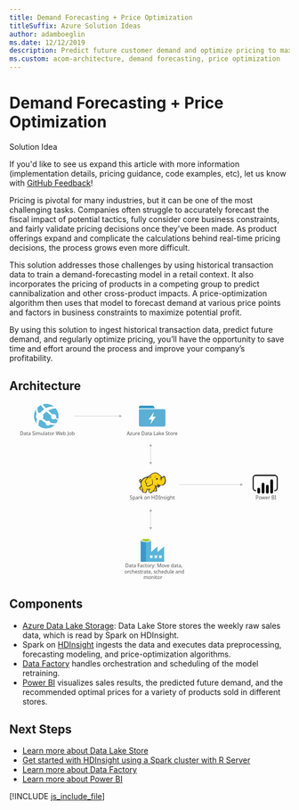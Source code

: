```yaml
---
title: Demand Forecasting + Price Optimization
titleSuffix: Azure Solution Ideas
author: adamboeglin
ms.date: 12/12/2019
description: Predict future customer demand and optimize pricing to maximize profitability using big-data and advanced-analytics services from Microsoft Azure.
ms.custom: acom-architecture, demand forecasting, price optimization
---
```

# Demand Forecasting + Price Optimization

<div class="alert">
    <p class="alert-title">
        <span class="icon is-left" aria-hidden="true">
            <span class="icon docon docon-lightbulb" role="presentation"></span>
        </span>Solution Idea</p>
    <p>If you'd like to see us expand this article with more information (implementation details, pricing guidance, code examples, etc), let us know with <a href="#feedback">GitHub Feedback</a>!</p>
</div>

Pricing is pivotal for many industries, but it can be one of the most challenging tasks. Companies often struggle to accurately forecast the fiscal impact of potential tactics, fully consider core business constraints, and fairly validate pricing decisions once they’ve been made. As product offerings expand and complicate the calculations behind real-time pricing decisions, the process grows even more difficult.

This solution addresses those challenges by using historical transaction data to train a demand-forecasting model in a retail context. It also incorporates the pricing of products in a competing group to predict cannibalization and other cross-product impacts. A price-optimization algorithm then uses that model to forecast demand at various price points and factors in business constraints to maximize potential profit.

By using this solution to ingest historical transaction data, predict future demand, and regularly optimize pricing, you’ll have the opportunity to save time and effort around the process and improve your company’s profitability.

## Architecture

<svg class="architecture-diagram" aria-labelledby="demand-forecasting-price-optimization-marketing" height="677.945" viewbox="0 0 1070.702 677.945" width="1070.702" xmlns="http://www.w3.org/2000/svg">
    <path fill="none" d="M495.052 0h101.182v101.182H495.052z"/>
    <path d="M554.813 18.972l-2.846-5.059a6.521 6.521 0 00-5.375-3.162h-45.216a6.342 6.342 0 00-6.324 6.324v3.478h60.709c-.316-.633-.632-.953-.948-1.581z" fill="#3596c5"/>
    <path d="M592.44 23.714h-97.388v60.393a6.342 6.342 0 006.324 6.324h88.534a6.342 6.342 0 006.324-6.324v-54.7a6.246 6.246 0 00-3.794-5.693zm-33.833 30.039l-18.023 25.611c0 .316-.316.316-.632.316h-.316c-.316-.316-.632-.632-.316-.949l4.743-15.177h-10.435a1.1 1.1 0 01-.632-.316v-.948l17.391-25.3c0-.316.316-.316.632-.316h.316c.316.316.632.632.316.949l-4.427 14.861h10.751a1.01 1.01 0 01.949.949.31.31 0 00-.317.32z" fill="#5bafd5"/>
    <text fill="#505050" font-family="SegoeUI, Segoe UI" font-size="18.147" transform="matrix(1.036 0 0 1 442.644 627.487)">
        Data Factory: Move data, <tspan x="-2.99" y="22.309">orchestrate, schedule and </tspan><tspan x="67.433" y="44.618">monitor</tspan>
    </text>
    <text fill="#505050" font-family="SegoeUI, Segoe UI" font-size="18.147" transform="matrix(1.036 0 0 1 940.735 368.583)">
        Power BI
    </text>
    <text fill="#505050" font-family="SegoeUI, Segoe UI" font-size="18.147" transform="matrix(1.036 0 0 1 40.589 124.197)">
        Data Simulator Web Job
    </text>
    <text fill="#505050" font-family="SegoeUI, Segoe UI" font-size="18.147" transform="matrix(1.036 0 0 1 448.666 124.197)">
        Azure Data Lake Store
    </text>
    <text fill="#505050" font-family="SegoeUI, Segoe UI" font-size="18.147" transform="matrix(1.036 0 0 1 459.601 368.583)">
        Spark on HDInsight
    </text>
    <path fill="none" stroke="#afafaf" stroke-miterlimit="10" stroke-width="1.135" d="M539.805 164.002v63.242"/>
    <path fill="#afafaf" d="M534.145 165.658l5.66-9.803 5.66 9.803h-11.32zM534.145 225.588l5.66 9.802 5.66-9.802h-11.32z"/>
    <path fill="none" stroke="#afafaf" stroke-miterlimit="10" stroke-width="1.135" d="M539.805 412.017v63.242"/>
    <path fill="#afafaf" d="M534.145 413.674l5.66-9.803 5.66 9.803h-11.32zM534.145 473.603l5.66 9.803 5.66-9.803h-11.32z"/>
    <path fill="none" stroke="#afafaf" stroke-miterlimit="10" stroke-width="1.135" d="M421.949 50.286H246.806"/>
    <path fill="#afafaf" d="M420.293 44.625l9.802 5.661-9.802 5.66V44.625z"/>
    <path fill="none" stroke="#afafaf" stroke-miterlimit="10" stroke-width="1.135" d="M884.105 311.61H647.26"/>
    <path fill="#afafaf" d="M882.449 305.949l9.803 5.661-9.803 5.66v-11.321z"/>
    <g>
        <path d="M591.243 568.918v-21.684l-24.552 21.326h-.538v-21.326L541.6 568.56v-44.623c0-3.763-8.423-7.527-19.534-7.527s-20.251 3.584-20.251 7.527v81.719h89.6zm-69.175-41.4c-8.064 0-14.516-1.971-14.516-4.122s6.452-4.122 14.516-4.122 14.516 1.792 14.516 4.122c-.184 2.154-6.631 4.125-14.516 4.125zm42.293 63.619h-9.856v-9.856h9.856zm-17.383 0h-9.856v-9.856h9.856zm25.089 0v-9.856h9.856v9.856z" fill="#59b4d9"/>
        <path fill="#3999c6" d="M501.818 523.399h19.892v82.257h-19.892z"/>
        <path d="M541.423 523.4c0 3.943-8.96 7.168-19.892 7.168s-19.713-3.226-19.713-7.168 8.96-7.168 19.892-7.168 19.713 3.047 19.713 7.168" fill="#fff"/>
        <path d="M537.48 522.862c0 2.688-6.989 4.659-15.77 4.659s-15.77-1.971-15.77-4.659 6.989-4.659 15.77-4.659 15.77 2.151 15.77 4.659" fill="#7fba00"/>
        <path d="M534.075 525.729c2.151-.717 3.226-1.792 3.226-2.867 0-2.688-6.989-4.659-15.77-4.659s-15.77 2.151-15.77 4.659c.179 1.075 1.434 2.151 3.4 2.867a38.046 38.046 0 0112.545-1.792 37.645 37.645 0 0112.365 1.792" fill="#b8d432"/>
    </g>
    <g>
        <path d="M169.618 87.744a46.79 46.79 0 11-56.877-74.311 46.79 46.79 0 0156.877 74.311" fill="#59b4d9"/>
        <path d="M161.018 58.8a10.083 10.083 0 0014.119 1.88c.23-.176.408-.389.618-.579 4.51 3.177 7.642 5.274 9.408 6.476a40.376 40.376 0 001.254-4.01c-1.865-1.387-4.387-3.329-8.032-6.283a10 10 0 00-14.353-12.259 422.35 422.35 0 01-15.526-14.665c17.159-9.228 29.349-7.876 29.349-7.876a47.01 47.01 0 00-6.751-6.922c-7.236-1.118-18.477-.992-31.321 5.84v-.006q-6.42-6.72-13.074-14.439a43.556 43.556 0 00-6.2 2.522 100.8 100.8 0 0012.645 16.036c.009.011.021.021.032.032a86.672 86.672 0 00-13 11.262 71.488 71.488 0 00-1.576 1.743 14.128 14.128 0 00-7.708.528c-4.239-9.146-3.9-16.493-3.228-20.28a49.339 49.339 0 00-5.04 6.117c-1.106 4.521-1.421 11.042 1.844 18.9a14.114 14.114 0 00-.009 17.137 14.5 14.5 0 001.047 1.208 70.9 70.9 0 00-2.733 16.4c.444.6.444 1.09.884 1.678a47.508 47.508 0 007.789 7.5 51.592 51.592 0 013.209-21.291 14.054 14.054 0 006.521-1.06c1.2 1.054 2.453 2.119 3.791 3.2a78.02 78.02 0 0013.639 8.693 9.252 9.252 0 0014.886 8.307 9.208 9.208 0 002.074-2.277 83.506 83.506 0 0018.359 1.908c.723 0 4.076-4.561 6-7.388-2.872.6-11.389 1.771-23.029-1.573a9.2 9.2 0 00-14.072-5.828 87.72 87.72 0 01-12.653-8.406q-1.323-1.048-2.544-2.093a14.187 14.187 0 00.6-14.135c.535-.535 1.062-1.073 1.631-1.6a102.762 102.762 0 0112.205-9.874c-.154-.142-.292-.292-.442-.436.152.14.294.285.447.425 5.843 5.4 12.038 10.524 17.906 15.1a10.012 10.012 0 001.034 10.388z" fill="#fff"/>
    </g>
    <g>
        <path fill="#fcd116" d="M530.37 282.762l-7.136 1.223-6.321 2.855-5.505 3.466-5.302 6.321-2.854 3.058-2.855 1.02-.816-1.835 1.428-1.835.204-2.651h1.019l.816.815-.204-2.65-1.02-.816v-1.019l-2.447 1.427-2.446 2.651-.408 2.446 1.019 2.039.816 3.263 1.835.815h2.039l1.835-1.223-1.223 6.321 1.223 6.933-1.427 3.262-4.282 4.69.612 3.058 2.243 3.263 3.874 2.65 2.243.408h2.242l-1.427 6.117 5.302 2.243 6.728.816 2.243-1.632.204-3.874 2.651-4.282.204-3.466 6.117.612 5.709-.612-5.709 3.466 1.019 4.078 3.466 5.71 3.671 1.427 2.65-1.02 1.224-2.446 5.913-4.486 1.223 1.019 9.176.408 1.835-1.631.204-2.651-.612-1.019-.408-7.137-3.058-6.117.408-2.854 1.835 1.019 5.301 4.894 2.447.204 2.854-1.224 2.855-2.039 1.427-4.69 8.156.612 5.098-2.039 4.078-3.67 2.854-5.505.816-6.525-.612-7.341-1.631-6.728-1.631-2.243-2.243-.612-3.874 4.282-3.466 1.223-3.059-5.097-3.058-2.855-1.835-1.019-6.525-5.709-5.506-2.855-5.301-.408-6.321 1.02-5.505 2.039-3.67 3.058-3.059 3.67-3.058.816-5.302 5.098z"/>
        <path fill="#1e1e1e" d="M502.844 296.627l.815 1.019.204-1.223h-.611l-.408.204z"/>
        <path d="M596.638 288.675a22.607 22.607 0 00-2.447-8.156c-.2-.2-.408-.612-.612-.816a8.42 8.42 0 00-2.243-1.427 3.025 3.025 0 00-2.651 0c-.2.2-.408.2-.612.408a11.309 11.309 0 00-1.223 1.631 14.376 14.376 0 01-1.427 1.835 7.912 7.912 0 01-2.243 1.223 7.912 7.912 0 00-1.223-2.243 19.129 19.129 0 00-1.835-2.447l-1.631-1.631-1.835-1.223a45.389 45.389 0 01-4.894-3.874c-.612-.612-1.427-1.223-2.039-1.835-3.67-3.058-7.136-4.486-10.807-4.69s-7.544.816-12.234 2.651a21.493 21.493 0 00-5.3 3.262 29.264 29.264 0 00-3.874 4.486 6.032 6.032 0 00-2.039.408 7.236 7.236 0 00-2.447 1.631 13.192 13.192 0 01-1.835 1.631l-1.631 1.631a44.67 44.67 0 00-10.6 2.651 30.547 30.547 0 00-8.768 5.3 15.33 15.33 0 00-3.058 3.262 33.21 33.21 0 00-2.243 3.466l-1.835 1.835a4.231 4.231 0 01-2.039 1.223 1.578 1.578 0 01-.612.2v-.2A5.229 5.229 0 00501.62 295c.2.2.2.408.408.612s.2.408.408.612l.408-.408.612.2a8.55 8.55 0 00.2-3.262 2.8 2.8 0 00-1.019-1.631c0-.2.2-.2.2-.408a2.947 2.947 0 00.408-1.427l-.408-.2.408.2.612-.408-.816.2a13.245 13.245 0 00-5.505 3.466 9.053 9.053 0 00-1.631 2.243 4.55 4.55 0 00-.612 2.651 6.125 6.125 0 001.223 2.243 13 13 0 00.408 1.427 2.9 2.9 0 01.408 1.223 4.237 4.237 0 002.243 2.039 4.97 4.97 0 002.447 0c-.2 1.019-.2 2.039-.408 3.058a42.681 42.681 0 00.2 4.894 2.586 2.586 0 00.2 1.223c0 .408.2.816.2 1.223a2.9 2.9 0 00-.408 1.223 8.521 8.521 0 01-.816 2.039l-1.631 1.631-1.427 1.427-.408.408c-1.019 1.019-1.223 1.223-1.019 2.855a29.038 29.038 0 001.019 3.262 12.392 12.392 0 002.039 2.855 21.775 21.775 0 005.1 3.262 6.048 6.048 0 003.262.408c0 .2 0 .408-.2.408a9.941 9.941 0 00-.612 1.427c-1.223 2.855 0 4.282 2.039 5.1a20.042 20.042 0 003.262 1.019c.2 0 .408.2.816.2a30.473 30.473 0 005.709 1.223c2.243.2 4.282-.408 4.894-2.447a8.974 8.974 0 00.408-2.039V337.2a10.918 10.918 0 011.427-2.447c0-.2.2-.2.2-.408.408-.816.816-1.223.816-1.835v-2.447a24.676 24.676 0 003.874.2h2.039c-.2 0-.408.2-.612.2a.2.2 0 00-.2.2c-1.835.816-1.835 2.651-1.223 4.282a9.7 9.7 0 002.243 4.078c1.427 2.039 2.651 3.874 4.078 4.69 1.631 1.02 3.466 1.02 5.913-.2a4.237 4.237 0 002.039-2.243c.2-.2.408-.612.612-.816a30.516 30.516 0 013.058-2.447 8.632 8.632 0 011.44-1.007 6.788 6.788 0 001.223.612 7.645 7.645 0 002.243.2h5.3c1.427 0 2.651 0 3.466-.612 1.019-.612 1.427-1.427 1.631-3.058v-1.631a2.71 2.71 0 00-.612-1.427V326.6a10.234 10.234 0 00-.408-2.447 9.939 9.939 0 00-.816-2.243c-.2-.612-.408-1.019-.612-1.631l-.408.2.408-.2a12.473 12.473 0 00-1.019-2.447v-.612l.816.816 1.223 1.223a14.039 14.039 0 002.651 2.243 4.921 4.921 0 003.466.816 8.083 8.083 0 004.486-1.631 9.965 9.965 0 002.855-3.67c.2-.408.2-.816.408-1.223 0-.408.2-.612.2-1.019a23.348 23.348 0 006.525.2 18.082 18.082 0 005.913-1.631 14.993 14.993 0 005.913-5.913 23.048 23.048 0 002.855-9.175c-.199-2.445-.403-6.115-1.014-9.581zm-30.585 24.672c-.612 2.039-1.631 5.505 1.223 6.117a3.632 3.632 0 003.058-.612 5.745 5.745 0 01-2.651 0 1.788 1.788 0 01-1.427-1.223c.2.2.612.2 1.427.408 2.039.408 4.078-.408 4.486-2.039a21.081 21.081 0 01.612-2.447 13 13 0 001.427.408c-.2.816-.612 1.631-.816 2.651a5.766 5.766 0 01-5.709 3.874c-2.243 0-3.466-1.427-5.1-2.651-1.019-.816-2.039-1.835-3.058-2.651a22.557 22.557 0 01-7.34-3.67c1.835 2.039 3.058 3.262 5.505 4.282-.408 3.67-1.631 6.321-2.651 9.787-.408 1.631-4.282 7.952-5.505 8.564-.816.408-5.505 4.486-6.525 5.1a9.15 9.15 0 01-2.243 2.651c-3.058 1.631-5.1-1.427-6.729-4.078-.816-1.223-2.855-4.69-1.019-5.709 1.631-.816 2.651-1.631 4.486-2.651a6.2 6.2 0 001.019 1.427c0-.612-.2-1.019-.2-1.631a5.82 5.82 0 010-2.651c0-.816.2-1.835.2-2.651-.2 1.019-.816 1.835-1.019 2.855a1.838 1.838 0 00-.2 1.019 32.945 32.945 0 01-11.826.2c-.2-1.427-.612-3.058-.816-4.078v6.525a4.641 4.641 0 01-.816 3.262c-.612 1.223-1.019 1.427-2.039 3.466a17.539 17.539 0 01-.2 3.262c-.612 2.039-6.117.408-7.544 0-1.835-.408-5.505-1.223-4.69-3.67a29.575 29.575 0 001.835-7.34c-3.262-4.69-6.321-11.214-6.933-17.128-.408-4.486-.2-7.34.816-9.991 1.631-4.282 3.67-8.156 7.137-11.214 4.69-4.078 8.972-5.709 15.9-6.729-1.631 1.835-3.262 3.874-5.1 5.913a31.6 31.6 0 00-4.078 6.525c-1.631 3.262-1.631 4.486.612 7.136 1.835 2.447 2.855 3.466 3.466 5.913a13.206 13.206 0 00-1.019 4.282c2.243 2.447 3.874 4.078 5.913 4.486a7.9 7.9 0 005.709-.612c4.078-2.039 7.952-4.894 12.642-5.1 2.243-5.3 2.039-9.787.816-15.089a90.308 90.308 0 01-1.223-10.4 26.58 26.58 0 00-.408 10.6c.816 4.486 1.427 9.379-.816 13.253-4.282.408-7.952 2.855-11.826 4.894a6.733 6.733 0 01-4.894.408c-1.223-.2-2.243-1.223-4.078-3.262a9.472 9.472 0 011.223-4.69 88.918 88.918 0 014.894-8.36c-2.039 2.651-4.078 4.894-5.709 7.34-.612-1.835-1.631-2.855-3.058-4.894s-1.631-2.855-.612-5.3c1.223-2.447 2.039-4.486 4.078-6.525 3.262-3.67 6.321-7.544 9.991-11.214 2.039-1.835 2.855-1.835 5.3-2.243s4.69-.816 7.136-1.427a41.624 41.624 0 01-6.933.612c2.243-2.855 3.466-4.486 7.136-6.117 8.972-3.874 14.681-4.282 21.613 1.631a48.816 48.816 0 005.3 4.282 8.974 8.974 0 00-2.039.408 7.773 7.773 0 013.058.2c.2.2.612.408.816.612a8.3 8.3 0 012.855 2.447 27 27 0 012.447 4.078c-.408-.2-.816-.2-1.223-.408a1.226 1.226 0 00-.816-.2 2.452 2.452 0 00-1.631.408 6.644 6.644 0 01-2.651.816 2.251 2.251 0 001.631 0h.2c-.2.2-.2.612-.408 1.019a3.47 3.47 0 00.2 1.427c0 .2.2.2.2.408-.408.2-.612.2-1.019.408a19.651 19.651 0 014.894 0c.2.612.2 1.019.408 1.631h-.612a2.789 2.789 0 00-2.855-.2c-3.466.816-2.651 2.855-4.282 5.913 1.631-2.039 1.631-4.282 4.282-4.894.612-.2 1.019-.408 1.427-.2a4 4 0 00-1.835 1.835c-.816 2.243-.2 3.874-1.223 5.913 1.019-1.835 1.019-3.466 2.039-5.505.408-.612 1.631-1.835 2.243-1.835h.612a19.851 19.851 0 01.2 3.262c-.2 1.835-.612 4.486-.816 5.505 1.019-1.223 1.427-3.67 1.835-5.505a15.436 15.436 0 000-6.117c-.612-2.855 2.243-2.243 3.874-3.67 1.223-1.019 2.039-2.447 3.058-3.466s2.855.408 3.262 1.631a40.59 40.59 0 012.243 16.312c-.612 5.1-3.058 10.807-7.544 13.253-5.709 3.262-12.642 1.223-18.351-.612a14.565 14.565 0 01-3.058-1.631 4.581 4.581 0 01.429 3.671zm-5.1 20.594c-.2 2.039-.816 2.243-2.855 2.243a42.62 42.62 0 01-5.1-.2 11.077 11.077 0 01-2.243-.408c1.835-1.427 5.1-7.136 5.709-9.175s1.427-3.874 1.835-5.913a11.5 11.5 0 00.816 2.447 12.067 12.067 0 011.019 3.874 39.289 39.289 0 00.2 4.894 3.156 3.156 0 01.621 2.237zm-59.539-42.411a3.254 3.254 0 00-.612 1.631c-.612 2.243.2 4.282-1.835 5.913 1.02 1.835.816 2.651 3.059 1.835a8.42 8.42 0 002.243-1.427c-.2.816-.612 1.631-.816 2.447 0 .2 0 .2-.2.408-1.631.612-3.67 1.019-4.486-.612a10.1 10.1 0 01-.816-2.651c-2.651-2.651 1.223-6.321 3.465-7.545zm.2 2.447a1.226 1.226 0 01.2-.816c0-.2 0-.2.2-.408.612.408.612.816.816 1.631-.394-.408-.802-.612-1.21-.408zm2.039 23.856a48.191 48.191 0 005.505 11.826 14.049 14.049 0 01-.612 1.631c-1.631 2.243-5.709-1.019-6.933-2.243a8.248 8.248 0 01-2.447-4.486c-.2-1.019 0-1.019.816-1.835l3.058-3.058zm77.686-33.644c0 .2.2.408.2.612l-.2.2c-.2-.2-.408-.612-.612-.816zm-75.851 12.438zm-3.262-4.894zm-5.1 7.748zm28.546 29.973zm49.752-15.089zm18.351-6.933z" fill="#1e1e1e"/>
        <path d="M586.443 286.636c2.855-1.019 4.282-3.262 4.894-6.117a11.154 11.154 0 01-5.3 5.3c-1.223.612-2.039.408-3.466.2 1.429.617 2.444 1.024 3.872.617zM570.131 289.49a21.2 21.2 0 00-3.058.408c0-.408-.2-.612-.2-1.019a2.894 2.894 0 00-1.835-1.631c.612-.408 1.427-.816 2.039-1.223-1.631.816-3.466.612-4.894 1.427-1.223.816-2.855 3.466-4.078 4.486a17.009 17.009 0 002.447-1.631 3.78 3.78 0 00.408 1.427 3.212 3.212 0 001.427 1.427 6.378 6.378 0 00-1.019 2.039 17.815 17.815 0 018.763-5.71zM555.45 286.432c.612-2.447 1.427-4.69 5.1-6.321-4.896 1.223-5.712 3.262-5.1 6.321zM563.4 309.676c-.2.612-.2 1.631-.408 2.243a8.825 8.825 0 011.019-2.447c.408-.816.612-.816 1.427-1.223a18.946 18.946 0 002.039-1.019c-.612 0-1.631.408-2.243.408-1.424.203-1.628.611-1.834 2.038zM537.3 282.15c-1.835 1.835-3.466 7.748-4.078 10.2.816-2.039 3.058-7.544 4.69-8.972a4.266 4.266 0 011.223-.816c-1.223 2.039-1.019 2.447-.612 5.1a10.764 10.764 0 012.855-5.913c1.631-.408 3.262-1.019 5.1-1.631-2.039.2-3.874.408-5.913.612-1.835.4-2.243.4-3.265 1.42z" fill="#1e1e1e"/>
        <path d="M561.567 292.549a1.368 1.368 0 012.447-1.223v.2a13.193 13.193 0 00-1.835 1.631.651.651 0 01-.612-.612M576.656 286.636a1.019 1.019 0 112.039 0v.408a4.8 4.8 0 00-1.631.408c-.2 0-.408-.408-.408-.816" fill="#fffacb"/>
    </g>
    <path d="M1013.88 336.313h-1.93v-3.86h1.93a7.436 7.436 0 007.427-7.427V285.6a7.436 7.436 0 00-7.427-7.428h-73.122a7.436 7.436 0 00-7.427 7.428v39.428a7.436 7.436 0 007.427 7.427h1.93v3.86h-1.93a11.3 11.3 0 01-11.286-11.287V285.6a11.3 11.3 0 0111.287-11.287h73.121a11.3 11.3 0 0111.287 11.287v39.428a11.3 11.3 0 01-11.287 11.287"/>
    <path d="M952.612 323.391a5.237 5.237 0 015.237 5.237V340.7a5.238 5.238 0 01-5.238 5.238 5.237 5.237 0 01-5.239-5.235v-12.074a5.238 5.238 0 015.238-5.238zM969.085 345.944a5.239 5.239 0 01-5.239-5.238v-31a5.238 5.238 0 1110.477 0v31a5.239 5.239 0 01-5.238 5.239M1002.029 345.791a5.239 5.239 0 01-5.239-5.238v-43.9a5.238 5.238 0 0110.477 0v43.9a5.239 5.239 0 01-5.238 5.239M985.557 345.944a5.239 5.239 0 01-5.239-5.238v-23.029a5.238 5.238 0 1110.477 0v23.029a5.239 5.239 0 01-5.238 5.239"/>
</svg>

## Components
* [Azure Data Lake Storage](https://azure.microsoft.com/services/storage/data-lake-storage/): Data Lake Store stores the weekly raw sales data, which is read by Spark on HDInsight.
* Spark on [HDInsight](https://azure.microsoft.com/services/hdinsight/) ingests the data and executes data preprocessing, forecasting modeling, and price-optimization algorithms.
* [Data Factory](https://azure.microsoft.com/services/data-factory/) handles orchestration and scheduling of the model retraining.
* [Power BI](https://powerbi.microsoft.com) visualizes sales results, the predicted future demand, and the recommended optimal prices for a variety of products sold in different stores.

## Next Steps
* [Learn more about Data Lake Store](/azure/data-lake-store/data-lake-store-overview)
* [Get started with HDInsight using a Spark cluster with R Server](/azure/hdinsight/hdinsight-apache-spark-overview)
* [Learn more about Data Factory](/azure/data-factory/data-factory-introduction)
* [Learn more about Power BI](https://powerbi.microsoft.com/documentation/powerbi-landing-page/)

[!INCLUDE [js_include_file](../../_js/index.md)]
